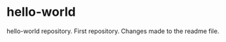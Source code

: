 hello-world
===========

hello-world repository. First repository.
Changes made to the readme file.
